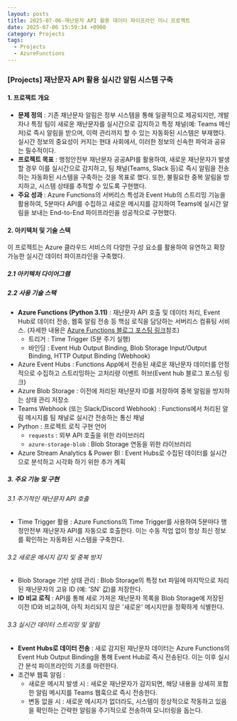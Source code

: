 ```yaml
---
layout: posts
title: 2025-07-06-재난문자 API 활용 데이터 파이프라인 미니 프로젝트
date: 2025-07-06 15:59:34 +0900
category: Projects
tags:
  - Projects
  - AzureFunctions
---
```


### **[Projects] 재난문자 API 활용 실시간 알림 시스템 구축**



#### 1. 프로젝트 개요
- **문제 정의** : 기존 재난문자 알림은 정부 시스템을 통해 일괄적으로 제공되지만, 개발자나 특정 팀이 새로운 재난문자를 실시간으로 감지하고 특정 채널(예: Teams 메신저)로 즉시 알림을 받으며, 이력 관리까지 할 수 있는 자동화된 시스템은 부재했다. 실시간 정보의 중요성이 커지는 현대 사회에서, 이러한 정보의 신속한 파악과 공유는 필수적이다.
- **프로젝트 목표** : 행정안전부 재난문자 공공API를 활용하여, 새로운 재난문자가 발생할 경우 이를 실시간으로 감지하고, 팀 채널(Teams, Slack 등)로 즉시 알림을 전송하는 자동화된 시스템을 구축하는 것을 목표로 했다. 또한, 불필요한 중복 알림을 방지하고, 시스템 상태를 추적할 수 있도록 구현했다.
- **주요 성과** : Azure Functions의 서버리스 특성과 Event Hub의 스트리밍 기능을 활용하여, 5분마다 API를 수집하고 새로운 메시지를 감지하여 Teams에 실시간 알림을 보내는 End-to-End 파이프라인을 성공적으로 구현했다.

#### 2. 아키텍처 및 기술 스택

이 프로젝트는 Azure 클라우드 서비스의 다양한 구성 요소를 활용하여 유연하고 확장 가능한 실시간 데이터 파이프라인을 구축했다.

##### 2.1 아키텍처 다이어그램


##### 2.2 사용 기술 스택
- **Azure Functions (Python 3.11)** : 재난문자 API 호출 및 데이터 처리, Event Hub로 데이터 전송, 웹훅 알림 전송 등 핵심 로직을 담당하는 서버리스 컴퓨팅 서비스. (자세한 내용은 [Azure Functions 블로그 포스팅 링크](/learn/Azure-Functions)참조) 
	- 트리거 : Time Trigger (5분 주기 실행)
	- 바인딩 : Event  Hub Output Binding, Blob Storage Input/Output Binding, HTTP Output Binding (Webhook)
- Azure Event Hubs : Functions App에서 전송된 새로운 재난문자 데이터를 안정적으로 수집하고 스트리밍하는 고처리량 이벤트 허브(Event hub 블로그 포스팅 링크)
- Azure Blob Storage : 이전에 처리된 재난문자 ID를 저장하여 중복 알림을 방지하는 상태 관리 저장소
- Teams Webhook (또는 Slack/Discord Webhook) : Functions에서 처리된 알림 메시지를 팀 채널로 실시간 전송하는 통신 채널
- Python : 프로젝트 로직 구현 언어
	- `requests` : 외부 API 호출을 위한 라이브러리
	- `azure-storage-blob` : Blob Storage 연동을 위한 라이브러리
- Azure Stream Analytics & Power BI : Event Hubs로 수집된 데이터를 실시간으로 분석하고 시각화 하기 위한 추가 계획

##### 3. 주요 기능 및 구현 

###### 3.1 주기적인 재난문자 API 호출
- Time Trigger 활용 : Azure Functions의 Time Trigger를 사용하여 5분마다 행정안전부 재난문자 API를 자동으로 호출한다. 이는 수동 작업 없이 항상 최신 정보를 확인하는 자동화된 시스템을 구축한다.
###### 3.2 새로운 메시지 감지 및 중복 방지
- Blob Storage 기반 상태 관리 : Blob Storage의 특정 txt 파일에 마지막으로 처리된 재난문자의 고유 ID (예: 'SN' 값)를 저장한다.
- **ID 비교 로직** : API를 통해 새로 가져온 재난문자 목록을 Blob Storage에 저장된 이전 ID와 비교하여, 아직 처리되지 않은 '새로운' 메시지만을 정확하게 식별한다.

###### 3.3 실시간 데이터 스트리밍 및 알림
- **Event Hubs로 데이터 전송** : 새로 감지된 재난문자 데이터는 Azure Functions의 Event Hub Output Binding을 통해 Event Hub로 즉시 전송된다. 이는 이후 실시간 분석 파이프라인의 기초를 마련한다.
- 조건부 웹훅 알림 : 
	- 새로운 메시지 발생 시 : 새로운 재난문자가 감지되면, 해당 내용을 상세히 포함한 알림 메시지를 Teams 웹훅으로 즉시 전송한다.
	- 변동 없을 시 : 새로운 메시지가 없더라도, 시스템이 정상적으로 작동하고 있음을 확인하는 간략한 알림을 주기적으로 전송하여 모니터링을 돕는다.

